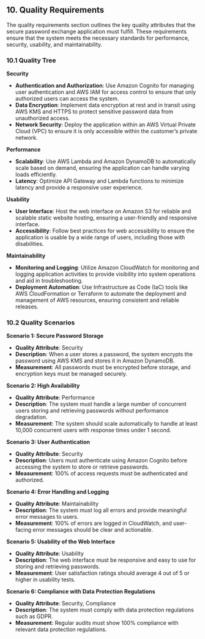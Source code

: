 ## 10. Quality Requirements

The quality requirements section outlines the key quality attributes that the secure password exchange application must fulfill. 
These requirements ensure that the system meets the necessary standards for performance, security, usability, and maintainability.

### 10.1 Quality Tree

**Security**
- **Authentication and Authorization**: Use Amazon Cognito for managing user authentication and AWS IAM for access control to ensure that only authorized users can access the system.
- **Data Encryption**: Implement data encryption at rest and in transit using AWS KMS and HTTPS to protect sensitive password data from unauthorized access.
- **Network Security**: Deploy the application within an AWS Virtual Private Cloud (VPC) to ensure it is only accessible within the customer’s private network.

**Performance**
- **Scalability**: Use AWS Lambda and Amazon DynamoDB to automatically scale based on demand, ensuring the application can handle varying loads efficiently.
- **Latency**: Optimize API Gateway and Lambda functions to minimize latency and provide a responsive user experience.

**Usability**
- **User Interface**: Host the web interface on Amazon S3 for reliable and scalable static website hosting, ensuring a user-friendly and responsive interface.
- **Accessibility**: Follow best practices for web accessibility to ensure the application is usable by a wide range of users, including those with disabilities.

**Maintainability**
- **Monitoring and Logging**: Utilize Amazon CloudWatch for monitoring and logging application activities to provide visibility into system operations and aid in troubleshooting.
- **Deployment Automation**: Use Infrastructure as Code (IaC) tools like AWS CloudFormation or Terraform to automate the deployment and management of AWS resources, ensuring consistent and reliable releases.

### 10.2 Quality Scenarios

**Scenario 1: Secure Password Storage**
- **Quality Attribute**: Security
- **Description**: When a user stores a password, the system encrypts the password using AWS KMS and stores it in Amazon DynamoDB.
- **Measurement**: All passwords must be encrypted before storage, and encryption keys must be managed securely.

**Scenario 2: High Availability**
- **Quality Attribute**: Performance
- **Description**: The system must handle a large number of concurrent users storing and retrieving passwords without performance degradation.
- **Measurement**: The system should scale automatically to handle at least 10,000 concurrent users with response times under 1 second.

**Scenario 3: User Authentication**
- **Quality Attribute**: Security
- **Description**: Users must authenticate using Amazon Cognito before accessing the system to store or retrieve passwords.
- **Measurement**: 100% of access requests must be authenticated and authorized.

**Scenario 4: Error Handling and Logging**
- **Quality Attribute**: Maintainability
- **Description**: The system must log all errors and provide meaningful error messages to users.
- **Measurement**: 100% of errors are logged in CloudWatch, and user-facing error messages should be clear and actionable.

**Scenario 5: Usability of the Web Interface**
- **Quality Attribute**: Usability
- **Description**: The web interface must be responsive and easy to use for storing and retrieving passwords.
- **Measurement**: User satisfaction ratings should average 4 out of 5 or higher in usability tests.

**Scenario 6: Compliance with Data Protection Regulations**
- **Quality Attribute**: Security, Compliance
- **Description**: The system must comply with data protection regulations such as GDPR.
- **Measurement**: Regular audits must show 100% compliance with relevant data protection regulations.